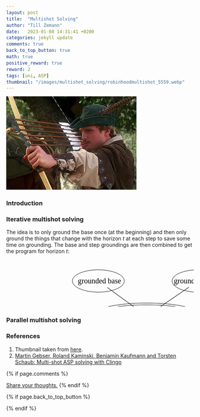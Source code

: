 ```yaml
---
layout: post
title:  "Multishot Solving"
author: "Till Zemann"
date:   2023-01-08 14:31:41 +0200
categories: jekyll update
comments: true
back_to_top_button: true
math: true
positive_reward: true
reward: 2
tags: [uni, ASP]
thumbnail: "/images/multishot_solving/robinhoodmultishot_5559.webp"
---
```



<div class="img-block" style="width: 500px;">
    <img src="/images/multishot_solving/robinhoodmultishot_5559.webp"/>
</div>

<!--
<em style="float:right">First draft: 2023-01-07</em><br>
-->

<!--
### Contents
* TOC
{:toc}
-->


### Introduction




### Iterative multishot solving

The idea is to only ground the base once (at the beginning) and then only ground the things that change with the horizon $t$ at each step to save some time on grounding. The base and step groundings are then combined to get the program for horizon $t$:

<svg width="800" height="200" version="1.1" xmlns="http://www.w3.org/2000/svg">
	<ellipse stroke="black" stroke-width="1" fill="none" cx="247.5" cy="57.5" rx="70" ry="30"/>
	<text x="192.5" y="63.5" font-family="Times New Roman" font-size="20">grounded base</text>
	<ellipse stroke="black" stroke-width="1" fill="none" cx="515.5" cy="57.5" rx="70" ry="30"/>
	<text x="450.5" y="63.5" font-family="Times New Roman" font-size="20">grounded step(t)</text>
	<ellipse stroke="black" stroke-width="1" fill="none" cx="377.5" cy="151.5" rx="145" ry="30"/>
	<text x="259.5" y="157.5" font-family="Times New Roman" font-size="20">combined grounded program</text>
	<ellipse stroke="black" stroke-width="1" fill="none" cx="377.5" cy="151.5" rx="150" ry="35"/>
	<polygon stroke="black" stroke-width="1" points="271.811,75.078 353.189,133.922"/>
	<polygon fill="black" stroke-width="1" points="353.189,133.922 349.636,125.182 343.777,133.286"/>
	<polygon stroke="black" stroke-width="1" points="490.706,74.389 402.294,134.611"/>
	<polygon fill="black" stroke-width="1" points="402.294,134.611 411.721,134.24 406.091,125.975"/>
</svg>


### Parallel multishot solving






<!-- In-Text Citing -->
<!-- 
You can...
- use bullet points
1. use
2. ordered
3. lists


-- Math --
$\hat{s} = \frac{1}{n-1} \sum_{i=1}^{n} (x_i - \mu)^2$ 

-- Images --
<div class="img-block" style="width: 800px;">
    <img src="/images/lofi_art.png"/>
    <span><strong>Fig 1.1.</strong> Agent and Environment interactions</span>
</div>

-- Links --
[(k-fold) Cross-Validation](https://scikit-learn.org/stable/modules/cross_validation.html)

{% highlight python %}
@jit
def f(x)
    print("hi")
# does cool stuff
{% endhighlight %}

-- Highlights --
AAABC `ASDF` __some bold text__

-- Colors --
The <strong style="color: #1E72E7">joint distribution</strong> of $X$ and $Y$ is written as $P(X, Y)$.
The <strong style="color: #ED412D">marginal distribution</strong> on the other hand can be written out as a table.
-->

<!-- uncomment, when i understand more of the algorithms presented (missing DDPG, SAC, TD3, TRPO, PPO, Dyna-Q)
### Rl-Algorithms-Taxonomy in a Venn-Diagram

<div class="img-block" style="width: 700px;">
    <img src="/images/actor-critic/venn-diagram-rl-algos-detailed.png"/>
</div>

-->

### References 
1. Thumbnail taken from [here][thumbnail].
2. [Martin Gebser, Roland Kaminski, Benjamin Kaufmann and Torsten Schaub: Multi-shot ASP solving with Clingo][multishot-solving-paper]


<!-- Ressources -->
[thumbnail]: https://static.tvtropes.org/pmwiki/pub/images/robinhoodmultishot_5559.jpg
[multishot-solving-paper]: https://arxiv.org/pdf/1705.09811.pdf

<!-- Optional Comment Section-->
{% if page.comments %}
<p class="vspace"></p>
<a class="commentlink" role="button" href="/comments/">Share your thoughts.</a> <!-- role="button"  -->
{% endif %}

<!-- Optional Back to Top Button -->
{% if page.back_to_top_button %}
<script src="https://unpkg.com/vanilla-back-to-top@7.2.1/dist/vanilla-back-to-top.min.js"></script>
<script>addBackToTop({
  diameter: 40,
  backgroundColor: 'rgb(255, 255, 255, 0.7)', /* 30,144,255, 0.7 */
  textColor: '#4a4946'
})</script>
{% endif %}

